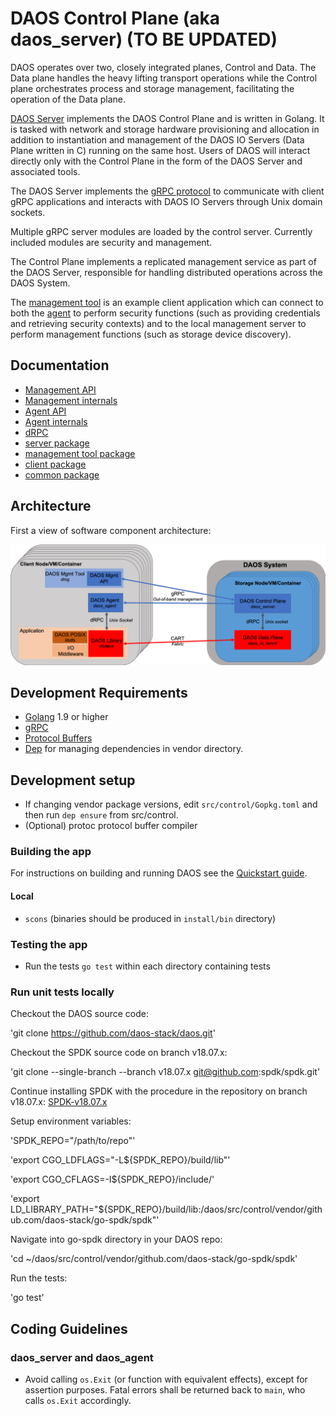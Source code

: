 # DAOS Control Plane (aka daos_server) (TO BE UPDATED)

DAOS operates over two, closely integrated planes, Control and Data. The Data plane handles the heavy lifting transport operations while the Control plane orchestrates process and storage management, facilitating the operation of the Data plane.

[DAOS Server](server) implements the DAOS Control Plane and is written in Golang. It is tasked with network and storage hardware provisioning and allocation in addition to instantiation and management of the DAOS IO Servers (Data Plane written in C) running on the same host. Users of DAOS will interact directly only with the Control Plane in the form of the DAOS Server and associated tools.

The DAOS Server implements the [gRPC protocol](https://grpc.io/) to communicate with client gRPC applications and interacts with DAOS IO Servers through Unix domain sockets.

Multiple gRPC server modules are loaded by the control server. Currently included modules are security and management.

The Control Plane implements a replicated management service as part of the DAOS Server, responsible for handling distributed operations across the DAOS System.

The [management tool](dmg) is an example client application which can connect to both the [agent](agent) to perform security functions (such as providing credentials and retrieving security contexts) and to the local management server to perform management functions (such as storage device discovery).

## Documentation

-  [Management API](https://godoc.org/github.com/daos-stack/daos/src/control/client)
-  [Management internals](https://godoc.org/github.com/daos-stack/daos/src/control/server)
-  [Agent API](https://godoc.org/github.com/daos-stack/daos/src/control/client/agent)
-  [Agent internals](https://godoc.org/github.com/daos-stack/daos/src/control/security)
-  [dRPC](https://godoc.org/github.com/daos-stack/daos/src/control/drpc)
-  [server package](server/README.md)
-  [management tool package](dmg/README.md)
-  [client package](client/README.md)
-  [common package](common/README.md)

## Architecture

First a view of software component architecture:

![Architecture diagram](/doc/graph/system_architecture.png)

## Development Requirements

* [Golang](https://golang.org/) 1.9 or higher
* [gRPC](https://grpc.io/)
* [Protocol Buffers](https://developers.google.com/protocol-buffers/)
* [Dep](https://github.com/golang/dep/) for managing dependencies in vendor directory.

## Development setup

* If changing vendor package versions, edit `src/control/Gopkg.toml` and then run `dep ensure` from src/control.
* (Optional) protoc protocol buffer compiler

### Building the app

For instructions on building and running DAOS see the [Quickstart guide](../../doc/quickstart.md).

#### Local

* `scons` (binaries should be produced in `install/bin` directory)

### Testing the app

* Run the tests `go test` within each directory containing tests

### Run unit tests locally

Checkout the DAOS source code:

'git clone https://github.com/daos-stack/daos.git'

Checkout the SPDK source code on branch v18.07.x:

'git clone --single-branch --branch v18.07.x git@github.com:spdk/spdk.git'

Continue installing SPDK with the procedure in the repository on branch v18.07.x: [SPDK-v18.07.x](https://github.com/spdk/spdk/tree/v18.07.x)

Setup environment variables:

'SPDK_REPO="/path/to/repo"'

'export CGO_LDFLAGS="-L${SPDK_REPO}/build/lib"'

'export CGO_CFLAGS=-I${SPDK_REPO}/include/'

'export LD_LIBRARY_PATH="${SPDK_REPO}/build/lib:/daos/src/control/vendor/github.com/daos-stack/go-spdk/spdk"'

Navigate into go-spdk directory in your DAOS repo:

'cd ~/daos/src/control/vendor/github.com/daos-stack/go-spdk/spdk'

Run the tests:

'go test'

## Coding Guidelines

### daos_server and daos_agent

* Avoid calling `os.Exit` (or function with equivalent effects), except for assertion purposes. Fatal errors shall be returned back to `main`, who calls `os.Exit` accordingly.
